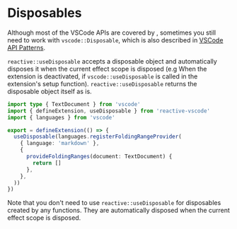 # Disposables

Although most of the VSCode APIs are covered by <ReactiveVscode />, sometimes you still need to work with `vscode::Disposable`, which is also described in [VSCode API Patterns](https://code.visualstudio.com/api/references/vscode-api#disposables).

`reactive::useDisposable` accepts a disposable object and automatically disposes it when the current effect scope is disposed (e.g When the extension is deactivated, if `vscode::useDisposable` is called in the extension's setup function). `reactive::useDisposable` returns the disposable object itself as is.

```ts
import type { TextDocument } from 'vscode'
import { defineExtension, useDisposable } from 'reactive-vscode'
import { languages } from 'vscode'

export = defineExtension(() => {
  useDisposable(languages.registerFoldingRangeProvider(
    { language: 'markdown' },
    {
      provideFoldingRanges(document: TextDocument) {
        return []
      },
    },
  ))
})
```

Note that you don't need to use `reactive::useDisposable` for disposables created by any <ReactiveVscode /> functions. They are automatically disposed when the current effect scope is disposed.
